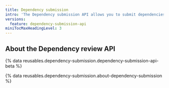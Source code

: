 ```yaml
---
title: Dependency submission
intro: 'The Dependency submission API allows you to submit dependencies for projects that resolve dependencies when the project is built or compiled.'
versions:
  feature: dependency-submission-api
miniTocMaxHeadingLevel: 3
---
```


## About the Dependency review API

{% data reusables.dependency-submission.dependency-submission-api-beta %}

{% data reusables.dependency-submission.about-dependency-submission %}

